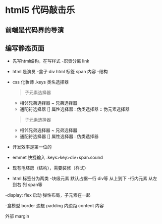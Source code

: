 # html5 代码敲击乐

## 前端是代码界的导演


## 编写静态页面
- 先写html结构，在写样式
-职责分离
 link
 
- html 是演员
 -盒子
  div
  html 标签
  span 内容
-结构

- css 化妆师
  .keys 类名选择器
  > 子元素选择器
  + 相邻兄弟选择器
  ~ 兄弟选择器
  * 通配符选择器
  [] 属性选择器
  : 伪类选择器
  :: 伪元素选择器
  > 子元素选择器
  + 相邻兄弟选择器
  ~ 兄弟选择器
  * 通配符选择器
  [] 属性选择器
  : 伪类选择器

- 开发效率是第一位的
 - emmet 快捷输入
  .keys>key>div+span.sound

- 现有毛坯房（结构），需要装修（样式）

- html 标签分为两类
 -块级元素 默认占据一行 div等 从上到下
 -行内元素 从左到右  列 span等

 -display: flex
  启动 弹性布局，子元素在一起

  -盒模型
   border 边框
   padding 内边距
   content 内容

   外部 margin